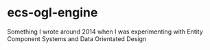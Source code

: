 # ecs-ogl-engine
Something I wrote around 2014 when I was experimenting with Entity Component Systems and Data Orientated Design
